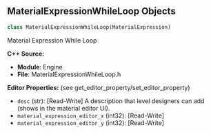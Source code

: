 ## MaterialExpressionWhileLoop Objects

```python
class MaterialExpressionWhileLoop(MaterialExpression)
```

Material Expression While Loop

**C++ Source:**

- **Module**: Engine
- **File**: MaterialExpressionWhileLoop.h

**Editor Properties:** (see get_editor_property/set_editor_property)

- ``desc`` (str):  [Read-Write] A description that level designers can add (shows in the material editor UI).
- ``material_expression_editor_x`` (int32):  [Read-Write]
- ``material_expression_editor_y`` (int32):  [Read-Write]

<a id="unreal.MaterialExpressionWorldPosition"></a>